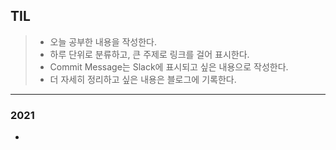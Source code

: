 ## TIL

> - 오늘 공부한 내용을 작성한다. <br>
> - 하루 단위로 분류하고, 큰 주제로 링크를 걸어 표시한다.<br>
> - Commit Message는 Slack에 표시되고 싶은 내용으로 작성한다.<br>
> - 더 자세히 정리하고 싶은 내용은 블로그에 기록한다.

---

### 2021
-
